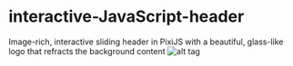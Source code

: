 # interactive-JavaScript-header
Image-rich, interactive sliding header in PixiJS with a beautiful, glass-like logo that refracts the background content
![alt tag](https://github.com/rveruna/interactive-JavaScript-header/img/ScreenShot.png)